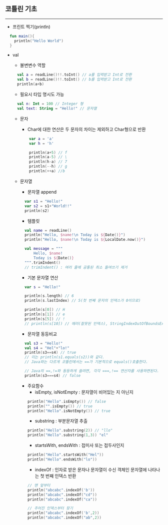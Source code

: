 ## 코틀린 기초

---

- 프린트 찍기(println)<br>
```kotlin
  fun main(){
    println("Hello World")
  }
```

- val

  - 불변변수 역할
  ```kotlin
    val a = readLine()!!.toInt() // a를 입력받고 Int로 전환
    val b = readLine()!!.toInt() // b를 입력받고 Int로 전환
    println(a+b)
    ```
  - 필요시 타입 명시도 가능
  ```kotlin
    val n: Int = 100 // Integer 형
    val text: String = "Hello!" // 문자열
    ```
  - 문자
  
    - Char에 대한 연산은 두 문자의 차이는 제외하고 Char형으로 반환

    ```kotlin
        var a = 'a'
        var h = 'h'
    
        println(a+5) // f
        println(a-5) // \
        println(h-a) // 7
        println(--h) // g
        println(++a) //b
    ```
  - 문자열

    - 문자열 append
    ```kotlin
      var s1 = "Hello!"
      var s2 = s1+"World!!"
      println(s2)
    ```
    - 템플릿
    ```kotlin
      val name = readLine()
      println("Hello, $name!\n Today is ${Date()}")
      println("Hello, $name!\n Today is ${LocalDate.now()}")
    
      val message = """
          Hello, $name!
          Today is ${Date()}
      """.trimIndent()
      // trimIndent() : 여러 줄에 공통된 최소 들여쓰기 제거
    ```
    - 기본 문자열 연산
    ```kotlin
      var s = "Hello!"

      println(s.length) // 6
      println(s.lastIndex) // 5(첫 번째 문자의 인덱스가 0이므로)

      println(s[0]) // H
      println(s[1]) // e
      println(s[5]) // !
      // println(s[10]) // 에러(잘못된 인덱스), StringIndexOutOfBoundsException
    ```
    - 문자열 동등비교
    ```kotlin
      val s3 = "Hello!"
      val s4 = "Hel"+"lo!"
      println(s3==s4) // true
      // 이는 println(s1.equals(s2))와 같다.
      // Java와는 다르게 코틀린에서는 ==가 기본적으로 equals()호출한다.
    
      // Java의 ==,!=와 동등하게 쓸려면, 각각 ===,!== 연산자를 사용하면된다.
      println(s3===s4) // false
    ```
    - 주요함수
      - isEmpty, isNotEmpty : 문자열이 비어있는 지 아닌지
      ```kotlin
      println("Hello".isEmpty()) // false
      println("".isEmpty()) // true
      println("Hello".isNotEmpty()) // true
      ```
      - substring : 부분문자열 추출
      ```kotlin
      println("Hello".substring(2)) // "llo"
      println("Hello".substring(1,3)) "el"
      ```
      - startsWith, endsWith : 접미사 또는 접두사인지
      ```kotlin
      println("Hello".startsWith("Hel"))
      println("Hello".endsWith("lo"))
      ```
      - indexOf : 인자로 받은 문자나 문자열이 수신 객체인 문자열에 나타나는 첫 번째 인덱스 반환
      ```kotlin
      // 맨 앞부터
      println("abcabc".indexOf('b'))
      println("abcabc".indexOf("cd"))
      println("abcabc".indexOf("ca"))

      // 주어진 인덱스부터 찾기
      println("abcabc".indexOf('b',2))
      println("abcabc".indexOf("ab",2))
      ```